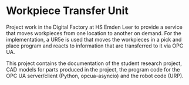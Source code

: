 # Workpiece Transfer Unit

Project work in the Digital Factory at HS Emden Leer to provide a service that moves workpieces from one location to another on demand. For the implementation, a UR5e is used that moves the workpieces in a pick and place program and reacts to information that are transferred to it via OPC UA.

This project contains the documentation of the student research project, CAD models for parts produced in the project, the program code for the OPC UA server/client (Python, opcua-asyncio) and the robot code (URP).
